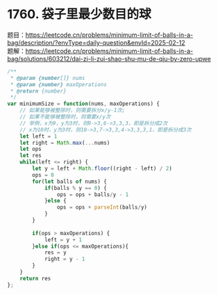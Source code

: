 # 1760. 袋子里最少数目的球

题目：https://leetcode.cn/problems/minimum-limit-of-balls-in-a-bag/description/?envType=daily-question&envId=2025-02-12    
题解：https://leetcode.cn/problems/minimum-limit-of-balls-in-a-bag/solutions/603212/dai-zi-li-zui-shao-shu-mu-de-qiu-by-zero-upwe     


```js
/**
 * @param {number[]} nums
 * @param {number} maxOperations
 * @return {number}
 */
var minimumSize = function(nums, maxOperations) {
    // 如果能够被整除时，则需要拆分x/y-1次;
    // 如果不能够被整除时，则需要x/y次
    // 举例，x为9，y为3时，则9->3,6->3,3,3，即是拆分成2次
    // x为10时，y为3时，则10->3,7->3,3,4->3,3,3,1，即是拆分成3次
    let left = 1 
    let right = Math.max(...nums)
    let ops 
    let res  
    while(left <= right) {
        let y = left + Math.floor((right - left) / 2)
        ops = 0 
        for(let balls of nums) {
            if(balls % y == 0) {
                ops = ops + balls/y - 1 
            }else {
                ops = ops + parseInt(balls/y)
            }
        }
        
        if(ops > maxOperations) {
            left = y + 1 
        }else if(ops <= maxOperations){
            res = y 
            right = y - 1 
        }
    }
    return res  
};
```
